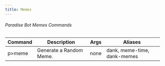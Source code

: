 ```yaml
---
title: Memes
---
```


###### Paradise Bot Memes Commands
| Command      | Description | Args | Aliases
|--------------|----------|--------------| --------------|
p>meme | Generate a Random Meme. | none | dank, meme-time, dank-memes
